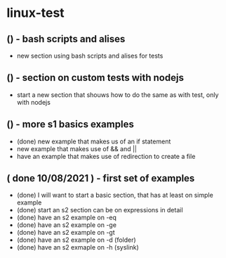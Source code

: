# linux-test

## () - bash scripts and alises
* new section using bash scripts and alises for tests

## () - section on custom tests with nodejs
* start a new section that shouws how to do the same as with test, only with nodejs

## () - more s1 basics examples
* (done) new example that makes us of an if statement
* new example that makes use of && and ||
* have an example that makes use of redirection to create a file

## ( done 10/08/2021 ) - first set of examples
* (done) I will want to start a basic section, that has at least on simple example
* (done) start an s2 section can be on expressions in detail
* (done) have an s2 example on -eq
* (done) have an s2 example on -ge
* (done) have an s2 example on -gt
* (done) have an s2 example on -d (folder)
* (done) have an s2 exmaple on -h (syslink)